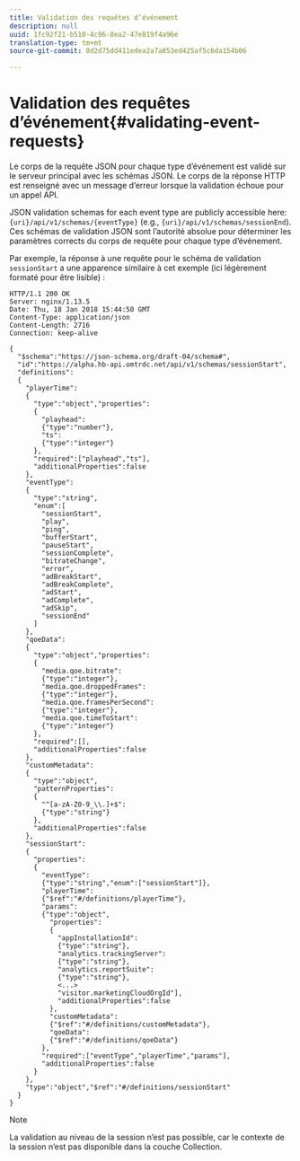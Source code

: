 ```yaml
---
title: Validation des requêtes d’événement
description: null
uuid: 1fc92f21-b510-4c96-8ea2-47e819f4a96e
translation-type: tm+mt
source-git-commit: 0d2d75dd411edea2a7a853ed425af5c6da154b06

---
```



# Validation des requêtes d’événement{#validating-event-requests}

Le corps de la requête JSON pour chaque type d’événement est validé sur le serveur principal avec les schémas JSON. Le corps de la réponse HTTP est renseigné avec un message d’erreur lorsque la validation échoue pour un appel API.

JSON validation schemas for each event type are publicly accessible here: `{uri}/api/v1/schemas/{eventType}` (e.g., `{uri}/api/v1/schemas/sessionEnd`). Ces schémas de validation JSON sont l’autorité absolue pour déterminer les paramètres corrects du corps de requête pour chaque type d’événement.

Par exemple, la réponse à une requête pour le schéma de validation `sessionStart` a une apparence similaire à cet exemple (ici légèrement formaté pour être lisible) :

```
HTTP/1.1 200 OK
Server: nginx/1.13.5
Date: Thu, 18 Jan 2018 15:44:50 GMT
Content-Type: application/json
Content-Length: 2716
Connection: keep-alive

{
  "$schema":"https://json-schema.org/draft-04/schema#",
  "id":"https://alpha.hb-api.omtrdc.net/api/v1/schemas/sessionStart",
  "definitions":
  {
    "playerTime":
    {
      "type":"object","properties":
      {
        "playhead":
        {"type":"number"},
        "ts":
        {"type":"integer"}
      },
      "required":["playhead","ts"],
      "additionalProperties":false
    },
    "eventType":
    {
      "type":"string",
      "enum":[
        "sessionStart",
        "play",
        "ping",
        "bufferStart",
        "pauseStart",
        "sessionComplete",
        "bitrateChange",
        "error",
        "adBreakStart",
        "adBreakComplete",
        "adStart",
        "adComplete",
        "adSkip",
        "sessionEnd"
      ]
    },
    "qoeData":
    {
      "type":"object","properties":
      {
        "media.qoe.bitrate":
        {"type":"integer"},
        "media.qoe.droppedFrames":
        {"type":"integer"},
        "media.qoe.framesPerSecond":
        {"type":"integer"},
        "media.qoe.timeToStart":
        {"type":"integer"}
      },
      "required":[],
      "additionalProperties":false
    },
    "customMetadata":
    {
      "type":"object",
      "patternProperties":
      {
        "^[a-zA-Z0-9_\\.]+$":
        {"type":"string"}
      },
      "additionalProperties":false
    },
    "sessionStart":
    {
      "properties":
      {
        "eventType":
        {"type":"string","enum":["sessionStart"]},
        "playerTime":
        {"$ref":"#/definitions/playerTime"},
        "params":
        {"type":"object",
          "properties":
          {
            "appInstallationId":
            {"type":"string"},
            "analytics.trackingServer":
            {"type":"string"},
            "analytics.reportSuite":
            {"type":"string"},
            <...>
            "visitor.marketingCloudOrgId"],
            "additionalProperties":false
          },
          "customMetadata":
          {"$ref":"#/definitions/customMetadata"},
          "qoeData":
          {"$ref":"#/definitions/qoeData"}
        },
        "required":["eventType","playerTime","params"],
        "additionalProperties":false
      }
    },
    "type":"object","$ref":"#/definitions/sessionStart"
  }
}
```

>[!NOTE]
>
>La validation au niveau de la session n’est pas possible, car le contexte de la session n’est pas disponible dans la couche Collection.

